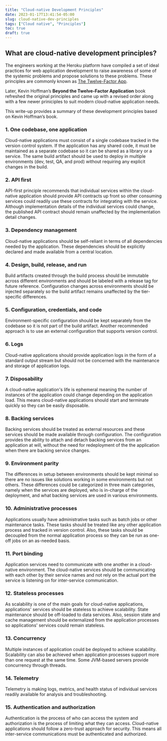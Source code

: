 ```yaml
---
title: "Cloud-native Development Principles"
date: 2023-01-17T13:41:54-05:00
slug: cloud-native-dev-principles
tags: ["Cloud native", "Principles"]
toc: true
draft: true
---
```


## What are cloud-native development principles?

The engineers working at the Heroku platform have compiled a set of ideal practices for web application development to raise awareness of some of the systemic problems and propose solutions to these problems. These principles are commonly known as [The Twelve-Factor App](https://12factor.net/ "The twelve-factor app").

Later, Kevin Hoffman’s **Beyond the Twelve-Factor Application** book refreshed the original principles and came up with a revised order along with a few newer priniciples to suit modern cloud-native application needs. 

This write-up provides a summary of these development principles based on Kevin Hoffman’s book.

### 1. One codebase, one application

Cloud-native applications must consist of a single codebase tracked in the version control system. If the application has any shared code, it must be maintained as a separate codebase so it can be shared as a library or a service. The same build artifact should be used to deploy in multiple environments (dev, test, QA, and prod) without requiring any explicit changes in the build.   

### 2. API first

API-first principle recommends that individual services within the cloud-native application should provide API contracts up front so other consuming services could readily use these contracts for integrating with the service. Although implementation details of the individual services could change, the published API contract should remain unaffected by the implementation detail changes.

### 3. Dependency management

Cloud-native applications should be self-reliant in terms of all dependencies needed by the application. These dependencies should be explicitly declared and made available from a central location. 

### 4. Design, build, release, and run

Build artifacts created through the build process should be immutable across different environments and should be labeled with a release tag for future reference. Configuration changes across environments should be injected separately so the build artifact remains unaffected by the tier-specific differences.   

### 5. Configuration, credentials, and code

Environment-specific configuration should be kept separately from the codebase so it is not part of the build artifact. Another recommended approach is to use an external configuration that supports version control.

### 6. Logs

Cloud-native applications should provide application logs in the form of a standard output stream but should not be concerned with the maintenance and storage of application logs. 

### 7. Disposability

A cloud-native application's life is ephemeral meaning the number of instances of the application could change depending on the application load. This means cloud-native applications should start and terminate quickly so they can be easily disposable. 

### 8. Backing services

Backing services should be treated as external resources and these services should be made available through configuration. The configuration provides the ability to attach and detach backing services from an application at will, without the need for redeployment of the the application when there are backing service changes. 

### 9. Environment parity

The differences in setup between environments should be kept minimal so there are no issues like solutions working in some environments but not others. These differences could be categorized in three main categories, namely when the services are deployed, who is in-charge of the deployment, and what backing services are used in various environments.

### 10. Administrative processes

Applications usually have administrative tasks such as batch jobs or other maintenance tasks. These tasks should be treated like any other application process and tracked in version control. Also, these tasks should be decoupled from the normal application process so they can be run as one-off jobs on an as-needed basis.   

### 11. Port binding

Application services need to communicate with one another in a cloud-native environment. The cloud-native services should be communicating with each other by their service names and not rely on the actual port the service is listening on for inter-service communication.

### 12. Stateless processes

As scalability is one of the main goals for cloud-native applications, applications' services should be stateless to achieve scalability. State maintenance should be off-loaded to data services. Also, session state and cache management should be externalized from the application processes so applications' services could remain stateless. 

### 13. Concurrency

Multiple instances of application could be deployed to achieve scalability. Scalability can also be achieved when application processes support more than one request at the same time. Some JVM-based servers provide concurrency through threads.   

### 14. Telemetry

Telemetry is making logs, metrics, and health status of individual services readily available for analysis and troubleshooting.

### 15. Authentication and authorization

Authentication is the process of who can access the system and authorization is the process of limiting what they can access. Cloud-native applications should follow a zero-trust approach for security. This means all inter-service communications must be authenticated and authorized. 
